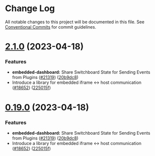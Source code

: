  <!-- * Licensed to the Apache Software Foundation (ASF) under one
 * or more contributor license agreements.  See the NOTICE file
 * distributed with this work for additional information
 * regarding copyright ownership.  The ASF licenses this file
 * to you under the Apache License, Version 2.0 (the
 * "License"); you may not use this file except in compliance
 * with the License.  You may obtain a copy of the License at
 *
 *   http://www.apache.org/licenses/LICENSE-2.0
 *
 * Unless required by applicable law or agreed to in writing,
 * software distributed under the License is distributed on an
 * "AS IS" BASIS, WITHOUT WARRANTIES OR CONDITIONS OF ANY
 * KIND, either express or implied.  See the License for the
 * specific language governing permissions and limitations
 * under the License. -->

 # Change Log

All notable changes to this project will be documented in this file.
See [Conventional Commits](https://conventionalcommits.org) for commit guidelines.

# [2.1.0](https://github.com/apache/superset/compare/v2021.41.0...v2.1.0) (2023-04-18)

### Features

- **embedded-dashboard:** Share Switchboard State for Sending Events from Plugins ([#21319](https://github.com/apache/superset/issues/21319)) ([20b9dc8](https://github.com/apache/superset/commit/20b9dc84449969706efb94210bc11b2e43cc9a0f))
- Introduce a library for embedded iframe <-> host communication ([#18652](https://github.com/apache/superset/issues/18652)) ([225015f](https://github.com/apache/superset/commit/225015fd5a94c1a92cc9b110e3e3db5cd532d47b))

# [0.19.0](https://github.com/apache/superset/compare/v2021.41.0...v0.19.0) (2023-04-18)

### Features

- **embedded-dashboard:** Share Switchboard State for Sending Events from Plugins ([#21319](https://github.com/apache/superset/issues/21319)) ([20b9dc8](https://github.com/apache/superset/commit/20b9dc84449969706efb94210bc11b2e43cc9a0f))
- Introduce a library for embedded iframe <-> host communication ([#18652](https://github.com/apache/superset/issues/18652)) ([225015f](https://github.com/apache/superset/commit/225015fd5a94c1a92cc9b110e3e3db5cd532d47b))
